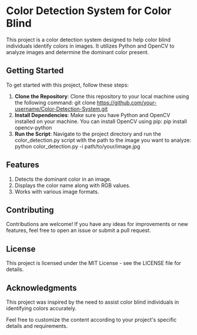 # Color Detection System for Color Blind

This project is a color detection system designed to help color blind individuals identify colors in images. It utilizes Python and OpenCV to analyze images and determine the dominant color present.

## Getting Started

To get started with this project, follow these steps:

1. **Clone the Repository**: Clone this repository to your local machine using the following command:
    git clone https://github.com/your-username/Color-Detection-System.git
2. **Install Dependencies**: Make sure you have Python and OpenCV installed on your machine. You can install OpenCV using pip:
    pip install opencv-python
3. **Run the Script**: Navigate to the project directory and run the color_detection.py script with the path to the image you want to analyze:
    python color_detection.py -i path/to/your/image.jpg

## Features

1. Detects the dominant color in an image.
2. Displays the color name along with RGB values.
3. Works with various image formats.

## Contributing

Contributions are welcome! If you have any ideas for improvements or new features, feel free to open an issue or submit a pull request.

## License
This project is licensed under the MIT License - see the LICENSE file for details.

## Acknowledgments
This project was inspired by the need to assist color blind individuals in identifying colors accurately.

Feel free to customize the content according to your project's specific details and requirements.
